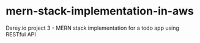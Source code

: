 # mern-stack-implementation-in-aws
Darey.io project 3 - MERN stack implementation for a todo app using RESTful API
